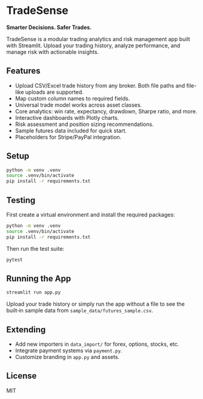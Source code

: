 # TradeSense

**Smarter Decisions. Safer Trades.**

TradeSense is a modular trading analytics and risk management app built with Streamlit. Upload your trading history, analyze performance, and manage risk with actionable insights.

## Features

- Upload CSV/Excel trade history from any broker. Both file paths and file-like uploads are supported.
- Map custom column names to required fields.
- Universal trade model works across asset classes.
- Core analytics: win rate, expectancy, drawdown, Sharpe ratio, and more.
- Interactive dashboards with Plotly charts.
- Risk assessment and position sizing recommendations.
- Sample futures data included for quick start.
- Placeholders for Stripe/PayPal integration.

## Setup

```bash
python -m venv .venv
source .venv/bin/activate
pip install -r requirements.txt
```
## Testing

First create a virtual environment and install the required packages:

```bash
python -m venv .venv
source .venv/bin/activate
pip install -r requirements.txt
```

Then run the test suite:

```bash
pytest
```


## Running the App

```bash
streamlit run app.py
```

Upload your trade history or simply run the app without a file to see the built‑in
sample data from `sample_data/futures_sample.csv`.

## Extending

- Add new importers in `data_import/` for forex, options, stocks, etc.
- Integrate payment systems via `payment.py`.
- Customize branding in `app.py` and assets.

## License

MIT

